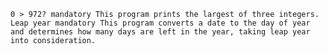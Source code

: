 	0 > 972? mandatory This program prints the largest of three integers.
	Leap year mandatory This program converts a date to the day of year and determines how many days are left in the year, taking leap year into consideration.

